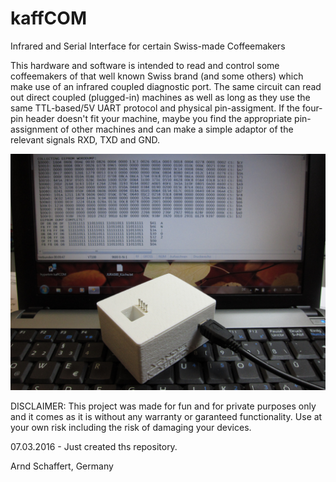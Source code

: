 # kaffCOM
Infrared and Serial Interface for certain Swiss-made Coffeemakers

This hardware and software is intended to read and control some coffeemakers of that well known Swiss brand (and some others) which make use of an infrared coupled diagnostic port. The same circuit can read out direct coupled (plugged-in) machines as well as long as they use the same TTL-based/5V UART protocol and physical pin-assigment. If the four-pin header doesn't fit your machine, maybe you find the appropriate pin-assignment of other machines and can make a simple adaptor of the relevant signals RXD, TXD and GND.

![kaffCom-at-work](/kaffCom-im-Einsatz.jpg?raw=true "kaffCOM at Work!")

DISCLAIMER: This project was made for fun and for private purposes only and it comes as it is without any warranty or garanteed functionality. Use at your own risk including the risk of damaging your devices.

07.03.2016 - Just created ths repository.

Arnd Schaffert, Germany

